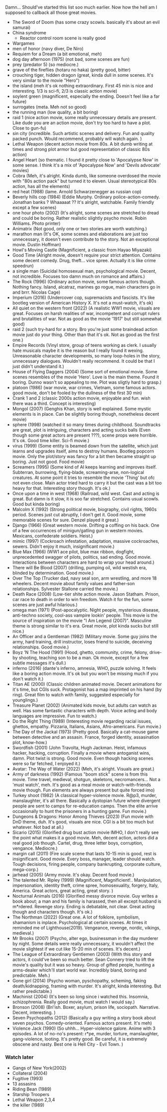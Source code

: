 Damn... Should've started this list soo much earlier. Now how the hell am I supposed to callback all those great movies. 

- The Sword of Doom (has some crazy scowls. basically it's about an evil samurai)
- China syndrome
  - Reactor control room scene is really good
- Wargames
- men of honor (navy diver, De Niro)
- Requiem for a Dream (a bit emotional, meh)
- dog day afternoon (1975) (not bad, some scenes are fun)
- prey (predator 5) (so mediocre.)
- grave of the fireflies (hotaru no haka) (pretty good, bitter)
- crouching tiger, hidden dragon (great, kinda dull in some scenes. It's very similar to the movie "Hero")
- the island (meh it's ok nothing extraordinary. First 45 min is nice and interesting. 1/3 is sci-fi, 2/3 is classic action movie)
- soylent green (magnificent, especially the ending. Doesn't feel like a far future)
- surrogates (meta. Meh not so good)
- the running man (low quality, a bit boring)
- raid 1 (nice action movie, some really unnecessary details are present. Like dude you are an action movie, don't try too hard to have a plot. Close to gun-fu)
- sin city (incredible. Such artistic scenes and delivery. Fun and quality packed punch. Would recommend, probably will watch again. )
- Lethal Weapon (decent action movie from 80s. A bit dumb writing at times and strong plot armor but good representation of classic 80s action)
- Angel Heart (so thematic. I found it pretty close to 'Apocalypse Now' in some sense. I think it's a mix of 'Apocalypse Now' and 'Devils advocate' movies)
- Cobra (Meh, it's alright. Kinda dumb, like someone overdosed the movie with "80s action pack" but turned it to eleven. Usual stereotypical 80s action, has all the elements)
- red heat (1988) (lame. Arnold Schwarzenegger as russian cop)
- Beverly hills cop (1984) (Eddie Murphy. Ordinary police-action-comedy. Jonathan banks ? Whaaaaat ?? It's alright, watchable. Family friendly except a few scenes)
- one hour photo (2002) (It's alright, some scenes are stretched to dread and could be boring. Rather realistic slightly psycho movie. Robin Williams. Photo printer)
- Animatrix (Not good, only one or two stories are worth watching.)
- marathon man (It's OK, some scenes and elaborations are just too unnecessary, it doesn't even contribute to the story. Not an exceptional movie. Dustin Hoffman)
- Howl's Moving Castle (Magnificient, a classic from Hayao Miyazaki)
- Good Time (Alright movie, doesn't require your strict attention. Contains some decent comedy. Drug, theft... vice spree. Actually it is like crime speedrun)
- a single man (Suicidal homosexual man, psychological movie. Decent, not incredible. Focuses too damn much on romance and affairs.)
- The Rock (1996) (Ordinary action movie, some famous actors though. Nothing fancy. Island, alcatraz, marines go rogue, main characters go in and brrr. Nicolas Cage)
- Imperium (2016) (Undercover cop, supremacists and fascists. It's like bootleg version of American History X. It's not a must-watch, it's ok)
- All quiet on the western front (2022) (A realistic WW1 movie, visuals are great. Focuses on harsh realities of war, incompetent and corrupt rulers and brutalities of war. Not as good as the movie '1917' but still somewhat good)
- raid 2 (such try-hard for a story. Bro you're just some braindead action movie just do your thing. Other than that it's ok. Not as good as the first one.)
- Empire Records (Vinyl store, group of teens working as clerk. I usually hate musicals maybe it is the reason but I really found it wexing. Unreasonable character developments, so many loop-holes in the story, unnecessary dialogues. Wouldn't really recommend. It could be that I just didn't understand it.)
- House of Flying Daggers (2004) (Some sort of emotional movie. Some scenes resembles of the movie 'Hero'. Love is the main theme. Found it boring. Dunno wasn't so appealing to me. Plot was sligtly hard to grasp.)
- platoon (1986) (war movie, war crimes, Vietnam, some famous actors. good movie, don't be fooled by the dullness of the first 30 min)
- Crank 1 and 2 (classic 2000s action movie, enjoyable and fun. wish there was a third. Concept is interesting)
- Mongol (2007) (Genghis Khan, story is well explained. Some mystic elements is in place. Can be slightly boring though, nonetheless decent movie)
- sphere (1998) (watched it so many times during childhood. Soundtracks are great, plot is intriguing, characters and acting sucks balls (Even though some great actors are present ???), scene props were horrible. It's ok. Good time killer. Sci-fi movie.)
- virus (1999) (Some entity is beamed down from the satellite, which just learns and upgrades itself, aims to destroy humans. Bootleg popcorn movie. Only the plot/story was fancy for a bit then became straight up boring. Just not good. Food movie)
- Screamers (1995) (Some kind of AI keeps learning and improves itself. Subterran, burrowing, flying-blade, screaming-arse, non-logical creatures. At some point it tries to resemble the movie 'Thing' but ofc not even close. Main actor tried hard to carry it but the cast was a bit too heavy for that. Interesting story though. It's ok.)
- Once upon a time in west (1968) (Railroad, wild west. Cast and acting is great. But damn is it slow, it is soo far stretched. Contains usual scowls. Good but kinda boring) 
- Malcolm X (1992) (Strong political movie, biography, civil rights, 1960s period. Scenes just cut abruptly, I don't get it. Good movie, some memorable scenes for sure. Denzel played it great.)
- Django (1966) (Great western movie. Drifting a coffing on his back. One of a few occurrences of minigun/gatling gun in western movies. Mexicans, confederate soldiers. Heist.)
- mimic (1997) (Cockroach infestation, adaptation, massive cockroaches, sewers. Didn't enjoy it much, insignificant movie.)
- Blue Max (1966) (WW1 ace pilot, blue max ribbon, dogfight, unprecedented swagger of pilots, politics, sad ending. Good movie. Interactions between characters are hard to wrap your head around.)
- There will Be Blood (2007) (drilling, pumping oil, wild westish era, blinded by determination. Good movie.)
- Over The Top (Trucker dad, navy seal son, arm wrestling, and more 18 wheelers. Decent movie about family values and father-son relationships. Sylvester Stallone carried the movie.)
- Death Race (2008) (Low-tier shite action movie. Jason Statham. Prison, car race to death in order to win freedom. Watch it for the fun, some scenes are just awful hilarious.)
- omega man (1971) (Post-apocalyptic. Night people, mysterious disease, anti-techno society, cool-ass vampire lookin' people. This movie is the source of inspiration on the movie "I Am Legend (2007)". Masculine theme is strong similar to it's era. Great movie, plot kinda sucks but still nice.)
- An Officer and a Gentleman (1982) (Military movie. Some guy joins the army, hard training, drill instructor, loses friend to suicide, deceiving relationships. Good movie.)
- Boyz ’N The Hood (1991) (Hood, ghetto, community, crime, felony, drive-by shooting, teaching son to be a man. Ok movie, except for a few subtle messages it's dull.)
- inferno (2016) (dante's inferno, amnesia, WHO, puzzle solving. It feels like a boring action movie. It's ok but you won't be missing much if you don't watch it.)
- Titan AE (2000) (Classic children animated movie. Decent animations for it's time, but CGIs suck. Protagonist has a map imprinted on his hand (by ring). Great film to watch with family, suggested especially for younglings.)
- Treasure Planet (2002) (Animated kids movie, but adults can watch as well. Has some fantastic characters with depth. Voice acting and body languages are impressive. Fun to watch.)
- Do the Right Thing (1989) (Interesting movie regarding racial issues, ghettos, empathy. Pizzaria, Italians, Asians, Afro-americans. Fun movie.)
- The Day of the Jackal (1973) (Pretty good. Basically a cat-mouse game between detective and an assasin. France, forged identity, assasination plot, know-how.)
- Swordfish (2001) (John Travolta, Hugh Jackman. Heist, infamous hacker, hacking, corruption. Finally a movie where antoganist wins, damn. Plot twist is strong. Good movie. Even though hacking scenes were so far fetched, I enjoyed it.) 
- Avatar: The Way of Water (2022) (Meh, it's alright. Visuals are great.)
- Army of darkness (1992) (Famous "boom stick" scene is from this movie. Time travel, medieval, shotgun, skeletons, necromancers... Not a 'must watch', meh. It's good as a meal movie or watch-with-friends movie though. Fun elements are always present but quite forced imo)
- Turkey shoot (1982) (A classical hyper-violence movie. R@p3, murder, manslaughter, it's all there. Basically a dystopian future where divergent people are sent to camps for re-education camps. Then the elite arrive occasionally to hunt the prisoners in a hunting game. Fun movie.)
- Dungeons & Dragons: Honor Among Thieves (2023) (Fun movie with DnD theme, duh. It's good, visuals are nice. CGI is a bit too much but whatever. Not bad at all.)
- Sicario (2015) (Glorified drug bust action movie IMHO, I don't really see the point what makes it a good movie. Meh, decent action, actors did a real good job though. Cartel, drug, three letter boys, corruption, vengance. Mediocre.)
- margin call (2011) (Fire scale scene that lasts 10-15 min is good, rest is insignificant. Good movie. Every boss, manager, leader should watch. Tough decisions, firing people, company bankrupting, corporate culture, mega-corp.)
- jarhead (2005) (Army movie. It's okay. Decent food movie.)
- The talented Mr. Ripley (1999) (Magnificent, Magnificient!.. Manipulation, impersonation, identity theft, crime spree, homosexuality, forgery, Italy, America. Great actors, great acting, great story. )
- Nocturnal Animals (2016) (Glorified messy divorce movie. Guy writes a book about; a man and his family is harassed, then all except husband is m*rdered. Revenge story. Ending is debatable, not clear. Great acting though and characters though. It's ok.)
- The Northman (2022) (Great one. A lot of folklore, symbolism, shamanism is inplace. Psychological at certain scenes. At times it reminded me of Lighthouse(2019). Vengeance, revenge, nordic, vikings, medieval.)
- Mr Brooks (2007) (Psycho, alter ego, businessman in the day murderer by night. Some details were really unnecessary, it wouldn't affect the movie slightest if we cut like 15-20 min of scenes. It's decent.)
- The League of Extraordinary Gentlemen (2003) (With this story and actors, it could've been so much better. Sean Connery tried to lift the movie's quality but it was so heavy. Group of gifted people, hunting a arms-dealer which'll start world war. Incredibly bland, boring and predictable. Meh.)
- Gone girl (2014) (Psycho woman, pyschopathy, scheming, faking death/kidnapping, framing with murder. It's alright, kinda interesting. But rather predictable.)
- Machinist (2004) (It's been so long since i watched this. Insomnia, schizophrenia. Really good movie, must watch I would say.)
- Bronson (2008) (Bri'ish. Boxer, asylum, prison life, sociopath. Narrative. Decent, interesting. )
- Seven Psychopaths (2012) (Basically a guy writing a story book about seven psychos. Comedy-oriented. Famous actors present. It's meh)
- Violence Jack (1990) (So uhhh... Hyper-violence galore. Anime with 3 episodes. A lot of no-no's present: r*pe, murder, torture, manslaughter, gang-violence, looting. It's pretty good. Be careful, it is extremely obscene and nasty. Best one is Hell City - Evil Town. )


### Watch later

- Gangs of New York(2002)
- Collateral (2004)
- Fugitive (1993)
- 13 assasins
- Riding Bean (1989)
- Starship Troopers
- Lethal Weapon 2,3,4
- the killer (1989)


